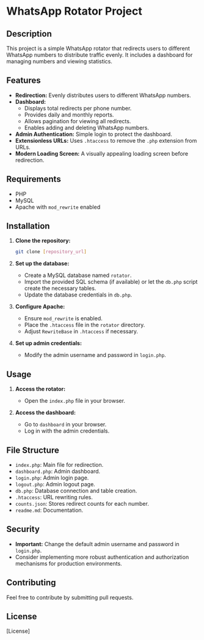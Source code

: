 # WhatsApp Rotator Project

## Description

This project is a simple WhatsApp rotator that redirects users to different WhatsApp numbers to distribute traffic evenly. It includes a dashboard for managing numbers and viewing statistics.

## Features

*   **Redirection:** Evenly distributes users to different WhatsApp numbers.
*   **Dashboard:**
    *   Displays total redirects per phone number.
    *   Provides daily and monthly reports.
    *   Allows pagination for viewing all redirects.
    *   Enables adding and deleting WhatsApp numbers.
*   **Admin Authentication:** Simple login to protect the dashboard.
*   **Extensionless URLs:** Uses `.htaccess` to remove the `.php` extension from URLs.
*   **Modern Loading Screen:** A visually appealing loading screen before redirection.

## Requirements

*   PHP
*   MySQL
*   Apache with `mod_rewrite` enabled

## Installation

1.  **Clone the repository:**

    ```bash
    git clone [repository_url]
    ```

2.  **Set up the database:**

    *   Create a MySQL database named `rotator`.
    *   Import the provided SQL schema (if available) or let the `db.php` script create the necessary tables.
    *   Update the database credentials in `db.php`.

3.  **Configure Apache:**

    *   Ensure `mod_rewrite` is enabled.
    *   Place the `.htaccess` file in the `rotator` directory.
    *   Adjust `RewriteBase` in `.htaccess` if necessary.

4.  **Set up admin credentials:**

    *   Modify the admin username and password in `login.php`.

## Usage

1.  **Access the rotator:**

    *   Open the `index.php` file in your browser.

2.  **Access the dashboard:**

    *   Go to `dashboard` in your browser.
    *   Log in with the admin credentials.

## File Structure

*   `index.php`: Main file for redirection.
*   `dashboard.php`: Admin dashboard.
*   `login.php`: Admin login page.
*   `logout.php`: Admin logout page.
*   `db.php`: Database connection and table creation.
*   `.htaccess`: URL rewriting rules.
*   `counts.json`: Stores redirect counts for each number.
*   `readme.md`: Documentation.

## Security

*   **Important:** Change the default admin username and password in `login.php`.
*   Consider implementing more robust authentication and authorization mechanisms for production environments.

## Contributing

Feel free to contribute by submitting pull requests.

## License

[License]